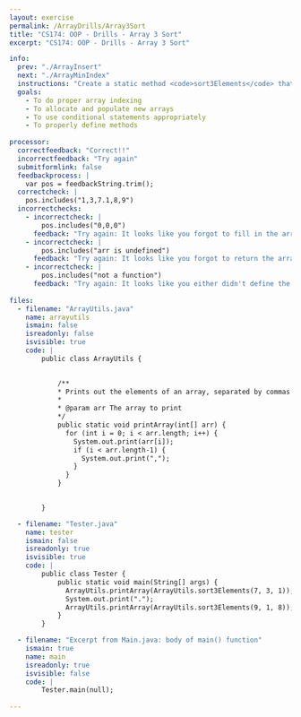 ```yaml
---
layout: exercise
permalink: /ArrayDrills/Array3Sort
title: "CS174: OOP - Drills - Array 3 Sort"
excerpt: "CS174: OOP - Drills - Array 3 Sort"

info:
  prev: "./ArrayInsert"
  next: "./ArrayMinIndex"
  instructions: "Create a static method <code>sort3Elements</code> that takes in 3 integers and returns a 3-element array containing those integers in sorted order.  For instance, if it receives the integers 7, 1, and 3, it should return the array <code>{1, 3, 7}</code>"
  goals:
    - To do proper array indexing
    - To allocate and populate new arrays
    - To use conditional statements appropriately
    - To properly define methods
    
processor:  
  correctfeedback: "Correct!!" 
  incorrectfeedback: "Try again"
  submitformlink: false
  feedbackprocess: | 
    var pos = feedbackString.trim();
  correctcheck: |
    pos.includes("1,3,7.1,8,9")
  incorrectchecks:
    - incorrectcheck: |
        pos.includes("0,0,0")
      feedback: "Try again: It looks like you forgot to fill in the array you returned with elements."    
    - incorrectcheck: |
        pos.includes("arr is undefined")
      feedback: "Try again: It looks like you forgot to return the array."    
    - incorrectcheck: |
        pos.includes("not a function")
      feedback: "Try again: It looks like you either didn't define the requested function or you misspelled it."   
 
files:
  - filename: "ArrayUtils.java"
    name: arrayutils
    ismain: false
    isreadonly: false
    isvisible: true
    code: | 
        public class ArrayUtils {
            

            /**
            * Prints out the elements of an array, separated by commas
            * 
            * @param arr The array to print
            */
            public static void printArray(int[] arr) {
              for (int i = 0; i < arr.length; i++) {
                System.out.print(arr[i]);
                if (i < arr.length-1) {
                  System.out.print(",");
                }
              }
            }

  
        }

  - filename: "Tester.java"
    name: tester
    ismain: false
    isreadonly: true
    isvisible: true
    code: | 
        public class Tester {
            public static void main(String[] args) {
              ArrayUtils.printArray(ArrayUtils.sort3Elements(7, 3, 1));
              System.out.print(".");
              ArrayUtils.printArray(ArrayUtils.sort3Elements(9, 1, 8));
            }
        }    

  - filename: "Excerpt from Main.java: body of main() function"
    ismain: true
    name: main
    isreadonly: true
    isvisible: false
    code: |
        Tester.main(null);
        
---
```

